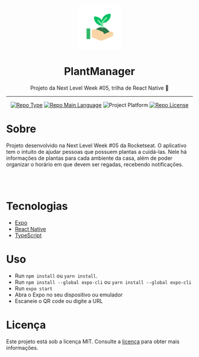 <div align="center">
    <img src="assets/icon.png" width="120" />    
    <h1>PlantManager</h1> 
    <p>Projeto da Next Level Week #05, trilha de React Native 🚀</p>
    <hr />    
    <p>
        <a href="https://rocketseat.com/"><img src="https://img.shields.io/badge/type-nlw-purple" alt="Repo Type" /></a>
        <a href="https://www.typescriptlang.org/"><img src="https://img.shields.io/badge/language-typescript-blue" alt="Repo Main Language" /></a>
        <img src="https://img.shields.io/badge/platform-mobile-blueviolet" alt="Project Platform" />                
        <a href="https://github.com/mcs010/nlw05-plantmanager/blob/master/LICENSE"><img src="https://img.shields.io/apm/l/vim-mode" alt="Repo License" /></a>
    </p>
</div>

# Sobre

Projeto desenvolvido na Next Level Week #05 da Rocketseat. O aplicativo tem o intuito de ajudar pessoas que possuem plantas a cuidá-las. Nele há informações de plantas para cada ambiente da casa, além de poder organizar o horário em que devem ser regadas, recebendo notificações.

<br/><br/>

# Tecnologias

 - [Expo](https://expo.io/)
 - [React Native](https://reactnative.dev/)
 - [TypeScript](https://www.typescriptlang.org/)

# Uso

- Run `npm install` ou `yarn install`.
- Run `npm install --global expo-cli` ou `yarn install --global expo-cli`
- Run `expo start`
- Abra o Expo no seu dispositivo ou emulador
- Escaneie o QR code ou digite a URL

# Licença

Este projeto está sob a licença MIT. Consulte a [licença](https://github.com/mcs010/nlw05-plantmanager/LICENSE) para obter mais informações.
